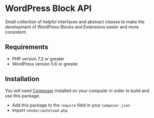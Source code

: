 # WordPress Block API

Small collection of helpful interfaces and abstract classes
to make the development of WordPress Blocks and Extensions easier
and more consistent.

## Requirements

* PHP version 7.2 or greater
* WordPress version 5.6 or greater

## Installation

You will need [Composer](https://getcomposer.org/) installed
on your computer in order to build and use this package.

* Add this package to the `require` field in your `composer.json`
* Import `vendor/autoload.php`